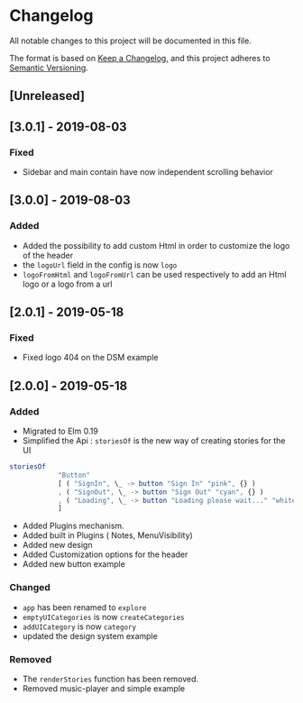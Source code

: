 # Changelog
All notable changes to this project will be documented in this file.

The format is based on [Keep a Changelog](https://keepachangelog.com/en/1.0.0/),
and this project adheres to [Semantic Versioning](https://semver.org/spec/v2.0.0.html).

## [Unreleased]


## [3.0.1] - 2019-08-03
### Fixed
- Sidebar and main contain have now independent scrolling behavior


## [3.0.0] - 2019-08-03
### Added
- Added the possibility to add custom Html in order to customize the logo of the header
- the `logoUrl` field in the config is now  `logo`
- `logoFromHtml` and `logoFromUrl` can be used respectively to add an Html logo or a logo from a url

## [2.0.1] - 2019-05-18
### Fixed
- Fixed logo 404 on the DSM example

## [2.0.0] - 2019-05-18
### Added
- Migrated to Elm 0.19
- Simplified the Api : `storiesOf` is the new way of creating stories for the UI
```elm
storiesOf
            "Button"
            [ ( "SignIn", \_ -> button "Sign In" "pink", {} )
            , ( "SignOut", \_ -> button "Sign Out" "cyan", {} )
            , ( "Loading", \_ -> button "Loading please wait..." "white", {} )
            ]
 ```

- Added Plugins mechanism.
- Added built in Plugins ( Notes, MenuVisibility)
- Added new design
- Added Customization options for the header
- Added new  button example

### Changed
- `app` has been renamed to `explore`
- `emptyUICategories` is now  `createCategories`
- `addUICategory` is now `category`
- updated the design system example

### Removed
- The `renderStories` function has been removed.  
- Removed music-player and simple example
